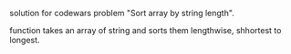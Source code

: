 solution for codewars problem "Sort array by string length".

function takes an array of string and sorts them lengthwise, shhortest to longest.